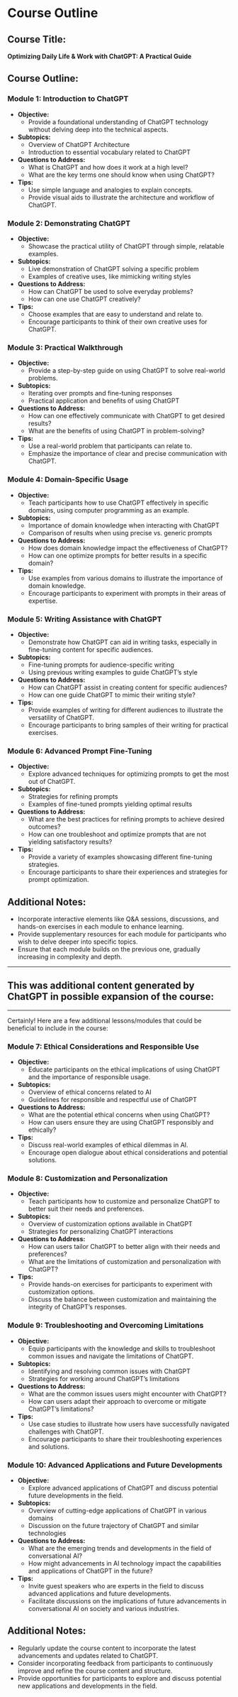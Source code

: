 # Course Outline

## Course Title:

**Optimizing Daily Life & Work with ChatGPT: A Practical Guide**

## Course Outline:

### **Module 1: Introduction to ChatGPT**

- **Objective:**
  - Provide a foundational understanding of ChatGPT technology without delving
    deep into the technical aspects.
- **Subtopics:**
  - Overview of ChatGPT Architecture
  - Introduction to essential vocabulary related to ChatGPT
- **Questions to Address:**
  - What is ChatGPT and how does it work at a high level?
  - What are the key terms one should know when using ChatGPT?
- **Tips:**
  - Use simple language and analogies to explain concepts.
  - Provide visual aids to illustrate the architecture and workflow of ChatGPT.

### **Module 2: Demonstrating ChatGPT**

- **Objective:**
  - Showcase the practical utility of ChatGPT through simple, relatable
    examples.
- **Subtopics:**
  - Live demonstration of ChatGPT solving a specific problem
  - Examples of creative uses, like mimicking writing styles
- **Questions to Address:**
  - How can ChatGPT be used to solve everyday problems?
  - How can one use ChatGPT creatively?
- **Tips:**
  - Choose examples that are easy to understand and relate to.
  - Encourage participants to think of their own creative uses for ChatGPT.

### **Module 3: Practical Walkthrough**

- **Objective:**
  - Provide a step-by-step guide on using ChatGPT to solve real-world problems.
- **Subtopics:**
  - Iterating over prompts and fine-tuning responses
  - Practical application and benefits of using ChatGPT
- **Questions to Address:**
  - How can one effectively communicate with ChatGPT to get desired results?
  - What are the benefits of using ChatGPT in problem-solving?
- **Tips:**
  - Use a real-world problem that participants can relate to.
  - Emphasize the importance of clear and precise communication with ChatGPT.

### **Module 4: Domain-Specific Usage**

- **Objective:**
  - Teach participants how to use ChatGPT effectively in specific domains, using
    computer programming as an example.
- **Subtopics:**
  - Importance of domain knowledge when interacting with ChatGPT
  - Comparison of results when using precise vs. generic prompts
- **Questions to Address:**
  - How does domain knowledge impact the effectiveness of ChatGPT?
  - How can one optimize prompts for better results in a specific domain?
- **Tips:**
  - Use examples from various domains to illustrate the importance of domain
    knowledge.
  - Encourage participants to experiment with prompts in their areas of
    expertise.

### **Module 5: Writing Assistance with ChatGPT**

- **Objective:**
  - Demonstrate how ChatGPT can aid in writing tasks, especially in fine-tuning
    content for specific audiences.
- **Subtopics:**
  - Fine-tuning prompts for audience-specific writing
  - Using previous writing examples to guide ChatGPT’s style
- **Questions to Address:**
  - How can ChatGPT assist in creating content for specific audiences?
  - How can one guide ChatGPT to mimic their writing style?
- **Tips:**
  - Provide examples of writing for different audiences to illustrate the
    versatility of ChatGPT.
  - Encourage participants to bring samples of their writing for practical
    exercises.

### **Module 6: Advanced Prompt Fine-Tuning**

- **Objective:**
  - Explore advanced techniques for optimizing prompts to get the most out of
    ChatGPT.
- **Subtopics:**
  - Strategies for refining prompts
  - Examples of fine-tuned prompts yielding optimal results
- **Questions to Address:**
  - What are the best practices for refining prompts to achieve desired
    outcomes?
  - How can one troubleshoot and optimize prompts that are not yielding
    satisfactory results?
- **Tips:**
  - Provide a variety of examples showcasing different fine-tuning strategies.
  - Encourage participants to share their experiences and strategies for prompt
    optimization.

## Additional Notes:

- Incorporate interactive elements like Q&A sessions, discussions, and hands-on
  exercises in each module to enhance learning.
- Provide supplementary resources for each module for participants who wish to
  delve deeper into specific topics.
- Ensure that each module builds on the previous one, gradually increasing in
  complexity and depth.

---

## This was additional content generated by ChatGPT in possible expansion of the course:

---

Certainly! Here are a few additional lessons/modules that could be beneficial to
include in the course:

### **Module 7: Ethical Considerations and Responsible Use**

- **Objective:**
  - Educate participants on the ethical implications of using ChatGPT and the
    importance of responsible usage.
- **Subtopics:**
  - Overview of ethical concerns related to AI
  - Guidelines for responsible and respectful use of ChatGPT
- **Questions to Address:**
  - What are the potential ethical concerns when using ChatGPT?
  - How can users ensure they are using ChatGPT responsibly and ethically?
- **Tips:**
  - Discuss real-world examples of ethical dilemmas in AI.
  - Encourage open dialogue about ethical considerations and potential
    solutions.

### **Module 8: Customization and Personalization**

- **Objective:**
  - Teach participants how to customize and personalize ChatGPT to better suit
    their needs and preferences.
- **Subtopics:**
  - Overview of customization options available in ChatGPT
  - Strategies for personalizing ChatGPT interactions
- **Questions to Address:**
  - How can users tailor ChatGPT to better align with their needs and
    preferences?
  - What are the limitations of customization and personalization with ChatGPT?
- **Tips:**
  - Provide hands-on exercises for participants to experiment with customization
    options.
  - Discuss the balance between customization and maintaining the integrity of
    ChatGPT’s responses.

### **Module 9: Troubleshooting and Overcoming Limitations**

- **Objective:**
  - Equip participants with the knowledge and skills to troubleshoot common
    issues and navigate the limitations of ChatGPT.
- **Subtopics:**
  - Identifying and resolving common issues with ChatGPT
  - Strategies for working around ChatGPT’s limitations
- **Questions to Address:**
  - What are the common issues users might encounter with ChatGPT?
  - How can users adapt their approach to overcome or mitigate ChatGPT’s
    limitations?
- **Tips:**
  - Use case studies to illustrate how users have successfully navigated
    challenges with ChatGPT.
  - Encourage participants to share their troubleshooting experiences and
    solutions.

### **Module 10: Advanced Applications and Future Developments**

- **Objective:**
  - Explore advanced applications of ChatGPT and discuss potential future
    developments in the field.
- **Subtopics:**
  - Overview of cutting-edge applications of ChatGPT in various domains
  - Discussion on the future trajectory of ChatGPT and similar technologies
- **Questions to Address:**
  - What are the emerging trends and developments in the field of conversational
    AI?
  - How might advancements in AI technology impact the capabilities and
    applications of ChatGPT in the future?
- **Tips:**
  - Invite guest speakers who are experts in the field to discuss advanced
    applications and future developments.
  - Facilitate discussions on the implications of future advancements in
    conversational AI on society and various industries.

## Additional Notes:

- Regularly update the course content to incorporate the latest advancements and
  updates related to ChatGPT.
- Consider incorporating feedback from participants to continuously improve and
  refine the course content and structure.
- Provide opportunities for participants to explore and discuss potential new
  applications and developments in the field.
